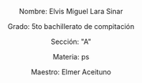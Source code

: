 <html>
<body>
<p><center>	Nombre: Elvis Miguel Lara Sinar</p>
<p>Grado: 5to bachillerato de compitación </p>
<p> Sección: "A" </p>
<p> Materia: ps</p>
<p> Maestro: Elmer Aceituno </center></p>
